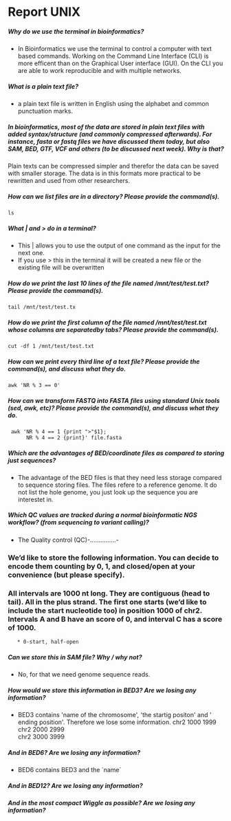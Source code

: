 # Report UNIX

##### Why do we use the terminal in bioinformatics?
* In Bioinformatics we use the terminal to control a computer with text based commands. Working on the Command Line Interface (CLI) is more efficent than on the Graphical User interface (GUI). On the CLI you are able to work reproducible and with multiple networks.

##### What is a plain text file?
* a plain text file is written in English using the alphabet and common punctuation marks.

##### In bioinformatics, most of the data are stored in plain text files with added syntax/structure (and commonly compressed afterwards). For instance, fasta or fastq files we have discussed them today, but also SAM, BED, GTF, VCF and others (to be discussed next week). Why is that?
Plain texts can be compressed simpler and therefor the data can be saved with smaller storage. The data is in this formats more practical to be rewritten and used from other researchers.

##### How can we list files are in a directory? Please provide the command(s).
    ls
##### What | and > do in a terminal?
* This | allows you to use the output of one command as the input for the next one. 
* If you use > this in the terminal it will be created a new file or the existing file will be overwritten

##### How do we print the last 10 lines of the file named /mnt/test/test.txt? Please provide the command(s).
    tail /mnt/test/test.tx

##### How do we print the first column of the file named /mnt/test/test.txt whose columns are separatedby tabs? Please provide the command(s).
    cut -df 1 /mnt/test/test.txt

##### How can we print every third line of a text file? Please provide the command(s), and discuss what they do.
    awk 'NR % 3 == 0' 

##### How can we transform FASTQ into FASTA files using standard Unix tools (sed, awk, etc)? Please provide the command(s), and discuss what they do.
     awk 'NR % 4 == 1 {print ">"$1};
          NR % 4 == 2 {print}' file.fasta

##### Which are the advantages of BED/coordinate files as compared to storing just sequences?
* The advantage of the BED files is that they need less storage compared to sequence storing files. The files refere to a reference genome. It do not list the hole genome, you just look up the sequence you are interestet in.

##### Which QC values are tracked during a normal bioinformatic NGS workflow? (from sequencing to variant calling)?
* The Quality control (QC)-...............- 

### We’d like to store the following information. You can decide to encode them counting by 0, 1, and closed/open at your convenience (but please specify).

### All intervals are 1000 nt long. They are contiguous (head to tail). All in the plus strand. The first one starts (we’d like to include the start nucleotide too) in position 1000 of chr2. Intervals A and B have an score of 0, and interval C has a score of 1000.
       * 0-start, half-open

##### Can we store this in SAM file? Why / why not?
* No, for that we need genome sequence reads.
##### How would we store this information in BED3? Are we losing any information?
* BED3 contains 'name of the chromosome', 'the startig positon' and ' ending position'. Therefore we lose some information.
        chr2    1000    1999
        chr2    2000    2999   
        chr2    3000    3999


##### And in BED6? Are we losing any information?
* BED6 contains BED3 and the ´name´
##### And in BED12? Are we losing any information?
##### And in the most compact Wiggle as possible? Are we losing any information?
